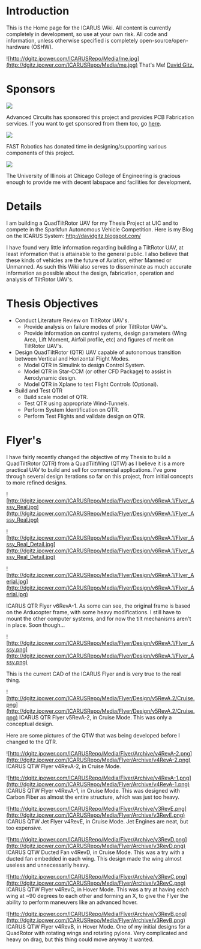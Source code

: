 # Introduction #

This is the Home page for the ICARUS Wiki.  All content is currently completely in development, so use at your own risk.  All code and information, unless otherwise specified is completely open-source/open-hardware (OSHW).

![http://dgitz.ipower.com/ICARUSRepo/Media/me.jpg](http://dgitz.ipower.com/ICARUSRepo/Media/me.jpg)
That's Me!  [David Gitz.](https://www.facebook.com/david.gitz)

# Sponsors #
[![](http://www.4pcb.com/images/logo.png)](http://www.4pcb.com/)

Advanced Circuits has sponsored this project and provides PCB Fabrication services.  If you want to get sponsored from them too, go [here](http://www.4pcb.com/pcb-student-discount.html).

[![](http://www.fast-robotics.com/wp-content/uploads/2012/06/long-logo.png)](http://www.fast-robotics.com)

FAST Robotics has donated time in designing/supporting various components of this project.

[![](http://engineering.uic.edu/pub/COE/WebTopBar/coelogo_ds.png)](http://engineering.uic.edu/COE/WebHome)

The University of Illinois at Chicago College of Engineering is gracious enough to provide me with decent labspace and facilities for development.

# Details #

I am building a QuadTiltRotor UAV for my Thesis Project at UIC and to compete in the Sparkfun Autonomous Vehicle Competition.  Here is my Blog on the ICARUS System: http://davidgitz.blogspot.com/

I have found very little information regarding building a TiltRotor UAV, at least information that is attainable to the general public.  I also believe that these kinds of vehicles are the future of Aviation, either Manned or Unmanned.  As such this Wiki also serves to disseminate as much accurate information as possible about the design, fabrication, operation and analysis of TiltRotor UAV's.

# Thesis Objectives #
  * Conduct Literature Review on TiltRotor UAV's.
    * Provide analysis on failure modes of prior TiltRotor UAV's.
    * Provide information on control systems, design parameters (Wing Area, Lift Moment, Airfoil profile, etc) and figures of merit on TiltRotor UAV's.
  * Design QuadTiltRotor (QTR) UAV capable of autonomous transition between Vertical and Horizontal Flight Modes.
    * Model QTR in Simulink to design Control System.
    * Model QTR in Star-CCM (or other CFD Package) to assist in Aerodynamic design.
    * Model QTR in Xplane to test Flight Controls (Optional).
  * Build and Test QTR
    * Build scale model of QTR.
    * Test QTR using appropriate Wind-Tunnels.
    * Perform System Identification on QTR.
    * Perform Test Flights and validate design on QTR.

# Flyer's #
I have fairly recently changed the objective of my Thesis to build a QuadTiltRotor (QTR) from a QuadTiltWing (QTW) as I believe it is a more practical UAV to build and sell for commercial applications.  I've gone through several design iterations so far on this project, from initial concepts to more refined designs.

![http://dgitz.ipower.com/ICARUSRepo/Media/Flyer/Design/v6RevA.1/Flyer_Assy_Real.jpg](http://dgitz.ipower.com/ICARUSRepo/Media/Flyer/Design/v6RevA.1/Flyer_Assy_Real.jpg)

![http://dgitz.ipower.com/ICARUSRepo/Media/Flyer/Design/v6RevA.1/Flyer_Assy_Real_Detail.jpg](http://dgitz.ipower.com/ICARUSRepo/Media/Flyer/Design/v6RevA.1/Flyer_Assy_Real_Detail.jpg)

![http://dgitz.ipower.com/ICARUSRepo/Media/Flyer/Design/v6RevA.1/Flyer_Aerial.jpg](http://dgitz.ipower.com/ICARUSRepo/Media/Flyer/Design/v6RevA.1/Flyer_Aerial.jpg)

ICARUS QTR Flyer v6RevA-1.  As some can see, the original frame is based on the Arducopter frame, with some heavy modifications. I still have to mount the other computer systems, and for now the tilt mechanisms aren't in place.  Soon though...

![http://dgitz.ipower.com/ICARUSRepo/Media/Flyer/Design/v6RevA.1/Flyer_Assy.png](http://dgitz.ipower.com/ICARUSRepo/Media/Flyer/Design/v6RevA.1/Flyer_Assy.png)

This is the current CAD of the ICARUS Flyer and is very true to the real thing.


![http://dgitz.ipower.com/ICARUSRepo/Media/Flyer/Design/v5RevA.2/Cruise.png](http://dgitz.ipower.com/ICARUSRepo/Media/Flyer/Design/v5RevA.2/Cruise.png)
ICARUS QTR Flyer v5RevA-2, in Cruise Mode.  This was only a conceptual design.


Here are some pictures of the QTW that was being developed before I changed to the QTR.

![http://dgitz.ipower.com/ICARUSRepo/Media/Flyer/Archive/v4RevA-2.png](http://dgitz.ipower.com/ICARUSRepo/Media/Flyer/Archive/v4RevA-2.png)
ICARUS QTW Flyer v4RevA-2, in Cruise Mode.

![http://dgitz.ipower.com/ICARUSRepo/Media/Flyer/Archive/v4RevA-1.png](http://dgitz.ipower.com/ICARUSRepo/Media/Flyer/Archive/v4RevA-1.png)
ICARUS QTW Flyer v4RevA-1, in Cruise Mode.  This was designed with Carbon Fiber as almost the entire structure, which was just too heavy.

![http://dgitz.ipower.com/ICARUSRepo/Media/Flyer/Archive/v3RevE.png](http://dgitz.ipower.com/ICARUSRepo/Media/Flyer/Archive/v3RevE.png)
ICARUS QTW Jet Flyer v4RevE, in Cruise Mode.  Jet Engines are neat, but too expensive.

![http://dgitz.ipower.com/ICARUSRepo/Media/Flyer/Archive/v3RevD.png](http://dgitz.ipower.com/ICARUSRepo/Media/Flyer/Archive/v3RevD.png)
ICARUS QTW Ducted Fan v4RevD, in Cruise Mode.  This was a try with a ducted fan embedded in each wing.  This design made the wing almost useless and unnecessarily heavy.

![http://dgitz.ipower.com/ICARUSRepo/Media/Flyer/Archive/v3RevC.png](http://dgitz.ipower.com/ICARUSRepo/Media/Flyer/Archive/v3RevC.png)
ICARUS QTW Flyer v4RevC, in Hover Mode.  This was a try at having each wing at ~90 degrees to each other and forming an X, to give the Flyer the ability to perform maneuvers like an advanced hover.

![http://dgitz.ipower.com/ICARUSRepo/Media/Flyer/Archive/v3RevB.png](http://dgitz.ipower.com/ICARUSRepo/Media/Flyer/Archive/v3RevB.png)
ICARUS QTW Flyer v4RevB, in Hover Mode.  One of my initial designs for a QuadRotor with rotating wings and rotating pylons.  Very complicated and heavy on drag, but this thing could move anyway it wanted.